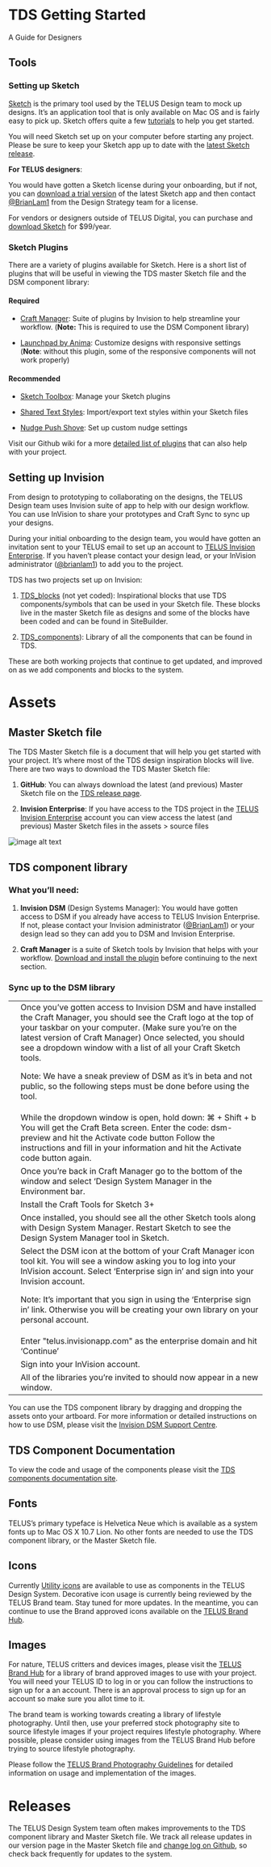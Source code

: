 # TDS Getting Started

A Guide for Designers

## Tools

### Setting up Sketch

[Sketch](https://www.sketchapp.com/) is the primary tool used by the TELUS Design team to mock up designs. It’s an application tool that is only available on Mac OS and is fairly easy to pick up. Sketch offers quite a few [tutorials](https://medium.com/sketch-app-sources/helpful-guide-to-getting-started-with-sketch-ecab4b5738bb) to help you get started.

You will need Sketch set up on your computer before starting any project. Please be sure to keep your Sketch app up to date with the [latest Sketch release](https://www.sketchapp.com/updates/).

**For TELUS designers**:

You would have gotten a Sketch license during your onboarding, but if not, you can [download a trial version](https://www.sketchapp.com/) of the latest Sketch app and then contact [@BrianLam1](mailto:Brian.Lam1@telus.com) from the Design Strategy team for a license.

For vendors or designers outside of TELUS Digital, you can purchase and [download Sketch](https://www.sketchapp.com/pricing/) for $99/year.

### Sketch Plugins

There are a variety of plugins available for Sketch. Here is a short list of plugins that will be useful in viewing the TDS master Sketch file and the DSM component library:

#### Required

* [Craft Manager](https://www.invisionapp.com/craft): Suite of plugins by Invision to help streamline your workflow. (**Note:** This is required to use the DSM Component library)

* [Launchpad by Anima](https://animaapp.github.io/): Customize designs with responsive settings (**Note**: without this plugin, some of the responsive components will not work properly)

#### Recommended

* [Sketch Toolbox](http://sketchtoolbox.com/): Manage your Sketch plugins

* [Shared Text Styles](http://www.textstyl.es/): Import/export text styles within your Sketch files

* [Nudge Push Shove](http://nudgepushshove.com/): Set up custom nudge settings

Visit our Github wiki for a more [detailed list of plugins](https://github.com/telusdigital/tds/wiki/Sketch-Plugins-for-TDS) that can also help with your project.

## Setting up Invision

From design to prototyping to collaborating on the designs, the TELUS Design team uses Invision suite of app to help with our design workflow. You can use InVision to share your prototypes and Craft Sync to sync up your designs.

During your initial onboarding to the design team, you would have gotten an invitation sent to your TELUS email to set up an account to [TELUS Invision Enterprise](https://projects.invisionapp.com/d/login). If you haven’t please contact your design lead, or your InVision administrator ([@brianlam1](mailto:brian.lam1@telus.com)) to add you to the project.

TDS has two projects set up on Invision:

1. [TDS_blocks](https://telus.invisionapp.com/share/PCEVXUFT9) (not yet coded): Inspirational blocks that use TDS components/symbols that can be used in your Sketch file. These blocks live in the master Sketch file as designs and some of the blocks have been coded and can be found in SiteBuilder.

2. [TDS_components](https://telus.invisionapp.com/share/5BE5MX08E)): Library of all the components that can be found in TDS.

These are both working projects that continue to get updated, and improved on as we add components and blocks to the system. 

# Assets

## Master Sketch file

The TDS Master Sketch file is a document that will help you get started with your project. It’s where most of the TDS design inspiration blocks will live. There are two ways to download the TDS Master Sketch file:

1. **GitHub**: You can always download the latest (and previous) Master Sketch file on the [TDS release page](https://github.com/telusdigital/tds/releases).

2. **Invision Enterprise**: If you have access to the TDS project in the [TELUS Invision Enterprise](https://www.invisionapp.com/) account you can view access the latest (and previous) Master Sketch files in the assets > source files

![image alt text](image_0.png)

## TDS component library

### What you’ll need:

1. **Invision DSM** (Design Systems Manager): You would have gotten access to DSM if you already have access to TELUS Invision Enterprise. If not, please contact your Invision administrator ([@BrianLam1](mailto:Brian.Lam1@telus.com)) or your design lead so they can add you to DSM and Invision Enterprise.

2. **Craft Manager** is a suite of Sketch tools by Invision that helps with your workflow. [Download and install the plugin](https://www.invisionapp.com/craft) before continuing to the next section.

### Sync up to the DSM library

<table>
  <tr>
    <td></td>
    <td>Once you’ve gotten access to Invision DSM and have installed the Craft Manager, you should see the Craft logo at the top of your taskbar on your computer. (Make sure you’re on the latest version of Craft Manager)
Once selected, you should see a dropdown window with a list of all your Craft Sketch tools.

Note: We have a sneak preview of DSM as it’s in beta and not public, so the following steps must be done before using the tool. </td>
  </tr>
  <tr>
    <td></td>
    <td>While the dropdown window is open, hold down: ⌘ + Shift + b
You will get the Craft Beta screen. Enter the code: dsm-preview and hit the Activate code button
Follow the instructions and fill in your information and hit the Activate code button again.</td>
  </tr>
  <tr>
    <td></td>
    <td>Once you’re back in Craft Manager go to the bottom of the window and select ‘Design System Manager in the Environment bar.</td>
  </tr>
  <tr>
    <td></td>
    <td>Install the Craft Tools for Sketch 3+</td>
  </tr>
  <tr>
    <td></td>
    <td>Once installed, you should see all the other Sketch tools along with Design System Manager.
Restart Sketch to see the Design System Manager tool in Sketch.</td>
  </tr>
  <tr>
    <td></td>
    <td>Select the DSM icon at the bottom of your Craft Manager icon tool kit.
You will see a window asking you to log into your InVision account.
Select ‘Enterprise sign in’ and sign into your Invision account.

Note: It’s important that you sign in using the ‘Enterprise sign in’ link. Otherwise you will be creating your own library on your personal account.</td>
  </tr>
  <tr>
    <td></td>
    <td>Enter "telus.invisionapp.com" as the enterprise domain and hit ‘Continue’</td>
  </tr>
  <tr>
    <td></td>
    <td>Sign into your InVision account.</td>
  </tr>
  <tr>
    <td></td>
    <td>All of the libraries you’re invited to should now appear in a new window.</td>
  </tr>
</table>


You can use the TDS component library by dragging and dropping the assets onto your artboard. For more information or detailed instructions on how to use DSM, please visit the [Invision DSM Support Centre](https://support.invisionapp.com/hc/en-us/articles/115005685166).

## TDS Component Documentation

To view the code and usage of the components please visit the [TDS components documentation site](https://tds.telus.com/components/).

## Fonts

TELUS’s primary typeface is Helvetica Neue which is available as a system fonts up to Mac OS X 10.7 Lion. No other fonts are needed to use the TDS component library, or the Master Sketch file.

## Icons

Currently [Utility icons](https://tds.telus.com/#icons) are available to use as components in the TELUS Design System. Decorative icon usage is currently being reviewed by the TELUS Brand team. Stay tuned for more updates. In the meantime, you can continue to use the Brand approved icons available on the [TELUS Brand Hub](https://brand.telus.com/library/all?media_type%5B0%5D=media_icons).

## Images

For nature, TELUS critters and devices images, please visit the [TELUS Brand Hub](https://brand.telus.com/library/all?media_type%5B0%5D=media_images&imgcat=All&search_terms=&sort_by=created&sort_order=DESC) for a library of brand approved images to use with your project. You will need your TELUS ID to log in or you can follow the instructions to sign up for a an account. There is an approval process to sign up for an account so make sure you allot time to it.

The brand team is working towards creating a library of lifestyle photography. Until then, use your preferred stock photography site to source lifestyle images if your project requires lifestyle photography. Where possible, please consider using images from the TELUS Brand Hub before trying to source lifestyle photography.

Please follow the [TELUS Brand Photography Guidelines](https://drive.google.com/a/telus.com/file/d/0BzlWahrSc56DenY4YzBndm1mWkk/view?usp=sharing) for detailed information on usage and implementation of the images.

# Releases

The TELUS Design System team often makes improvements to the TDS component library and Master Sketch file. We track all release updates in our version page in the Master Sketch file and [change log on Github](https://github.com/telusdigital/tds/releases), so check back frequently for updates to the system.
